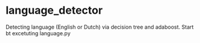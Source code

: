 ﻿# language_detector
Detecting language (English or Dutch) via decision tree and adaboost. 
Start bt excetuting language.py
